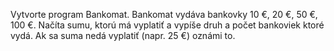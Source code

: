 Vytvorte program Bankomat. Bankomat vydáva bankovky 10 €, 20 €, 50 €, 100 €. 
Načíta sumu, ktorú má vyplatiť a vypíše druh a počet bankoviek ktoré vydá. 
Ak sa suma nedá vyplatiť (napr. 25 €) oznámi to.